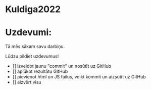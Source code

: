 # Kuldiga2022
# Uzdevumi:
Tā mēs sākam savu darbiņu.

Lūdzu pildiet uzdevumus!
 - [] izveidot jaunu "commit" un nosūtīt uz GitHub
 - [] aplūkot rezultātu GitHub
 - [] pievienot html un JS failus, veikt kommit un aizsūtīt uz GitHub
 - [] aizvērt visu
